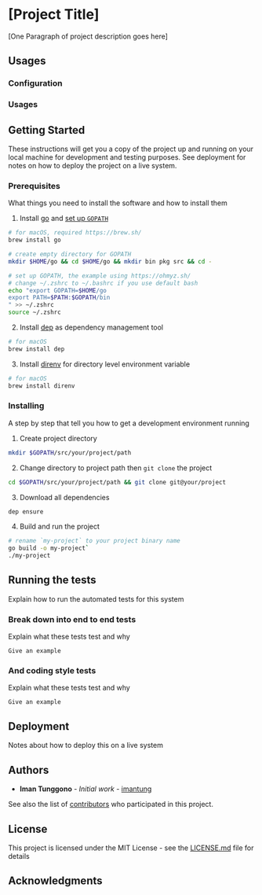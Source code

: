 <!-- FIXME: Project Title & Project description -->
# [Project Title]

[One Paragraph of project description goes here]

## Usages

### Configuration

### Usages

## Getting Started

These instructions will get you a copy of the project up and running on your local machine for development and testing purposes. See deployment for notes on how to deploy the project on a live system.

### Prerequisites

What things you need to install the software and how to install them
1. Install [go](https://golang.org/) and [set up `GOPATH`](https://github.com/golang/go/wiki/SettingGOPATH)
  ```sh
  # for macOS, required https://brew.sh/
  brew install go

  # create empty directory for GOPATH
  mkdir $HOME/go && cd $HOME/go && mkdir bin pkg src && cd -

  # set up GOPATH, the example using https://ohmyz.sh/
  # change ~/.zshrc to ~/.bashrc if you use default bash
  echo "export GOPATH=$HOME/go
  export PATH=$PATH:$GOPATH/bin
  " >> ~/.zshrc
  source ~/.zshrc
  ```
2. Install [dep](https://github.com/golang/dep) as dependency management tool
  ```sh
  # for macOS
  brew install dep
  ```
3. Install [direnv](https://direnv.net/) for directory level environment variable
  ```sh
  # for macOS
  brew install direnv
  ```

### Installing

<!-- FIXME: Project path, git path and project binary name -->
A step by step that tell you how to get a development environment running
1. Create project directory
  ```sh
  mkdir $GOPATH/src/your/project/path
  ```
2. Change directory to project path then `git clone` the project
  ```sh
  cd $GOPATH/src/your/project/path && git clone git@your/project
  ```
3. Download all dependencies
  ```sh
  dep ensure
  ```
4. Build and run the project
  ```sh
  # rename `my-project` to your project binary name
  go build -o my-project`
  ./my-project
  ```

## Running the tests

Explain how to run the automated tests for this system

### Break down into end to end tests

Explain what these tests test and why

```
Give an example
```

### And coding style tests

Explain what these tests test and why

```
Give an example
```

## Deployment

Notes about how to deploy this on a live system

## Authors

* **Iman Tunggono** - *Initial work* - [imantung](https://github.com/imantung)

See also the list of [contributors](https://github.com/your/project/contributors) who participated in this project.

## License

This project is licensed under the MIT License - see the [LICENSE.md](LICENSE.md) file for details

## Acknowledgments

<!-- FIXME: Add some acknowledgements or remove the section -->
